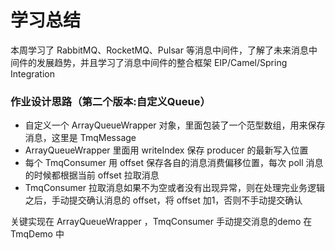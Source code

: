 # 学习总结

本周学习了 RabbitMQ、RocketMQ、Pulsar 等消息中间件，了解了未来消息中间件的发展趋势，并且学习了消息中间件的整合框架 EIP/Camel/Spring Integration

### 作业设计思路（第二个版本:自定义Queue）

* 自定义一个 ArrayQueueWrapper 对象，里面包装了一个范型数组，用来保存消息，这里是 TmqMessage 
* ArrayQueueWrapper 里面用 writeIndex 保存 producer 的最新写入位置
* 每个 TmqConsumer 用 offset 保存各自的消息消费偏移位置，每次 poll 消息的时候都根据当前 offset 拉取消息
* TmqConsumer 拉取消息如果不为空或者没有出现异常，则在处理完业务逻辑之后，手动提交确认消息的 offset，将 offset 加1，否则不手动提交确认

关键实现在 ArrayQueueWrapper ，TmqConsumer 手动提交消息的demo 在 TmqDemo 中